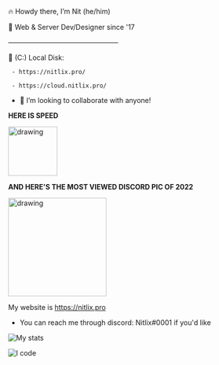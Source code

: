 
🔥 Howdy there, I’m Nit (he/him)

🎉 Web & Server Dev/Designer since '17

————————————————

📁 (C:) Local Disk:

     - https://nitlix.pro/
     
     - https://cloud.nitlix.pro/
     
- 💞️ I’m looking to collaborate with anyone!

**HERE IS SPEED**

[<img src="https://cdn.discordapp.com/banners/567641525706686474/a_c2345de8cbc20af0dff2bc17d1e591de.gif" alt="drawing" height="100"/>](https://cdn.discordapp.com/banners/567641525706686474/a_c2345de8cbc20af0dff2bc17d1e591de.gif?size=512)

**AND HERE'S THE MOST VIEWED DISCORD PIC OF 2022**

<img src="https://i.cbc.ca/1.3600308.1464220798!/fileImage/httpImage/image.jpg_gen/derivatives/original_620/canuck-the-crow-with-a-knife.jpg" alt="drawing" height="200"/>


My website is https://nitlix.pro
- You can reach me through discord: Nitlix#0001 if you'd like


![My stats](https://github-readme-stats.vercel.app/api?username=nitlix&show_icons=true&theme=vision-friendly-dark)

![I code](https://github-readme-stats.vercel.app/api/top-langs/?username=nitlix&langs_count=10&theme=tokyonight&layout=compact)
